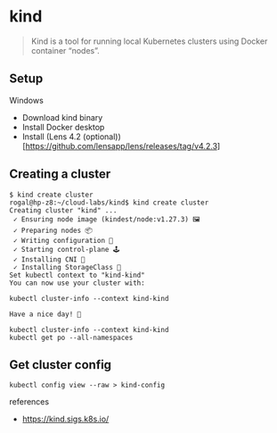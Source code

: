 # kind

> Kind is a tool for running local Kubernetes clusters using Docker container “nodes”.

## Setup

Windows
- Download kind binary
- Install Docker desktop
- Install (Lens 4.2 (optional))[https://github.com/lensapp/lens/releases/tag/v4.2.3]

## Creating a cluster

```
$ kind create cluster
rogal@hp-z8:~/cloud-labs/kind$ kind create cluster
Creating cluster "kind" ...
 ✓ Ensuring node image (kindest/node:v1.27.3) 🖼 
 ✓ Preparing nodes 📦  
 ✓ Writing configuration 📜 
 ✓ Starting control-plane 🕹️ 
 ✓ Installing CNI 🔌 
 ✓ Installing StorageClass 💾 
Set kubectl context to "kind-kind"
You can now use your cluster with:

kubectl cluster-info --context kind-kind

Have a nice day! 👋
```
```
kubectl cluster-info --context kind-kind
kubectl get po --all-namespaces
```

## Get cluster config

```
kubectl config view --raw > kind-config
```


references
- https://kind.sigs.k8s.io/
